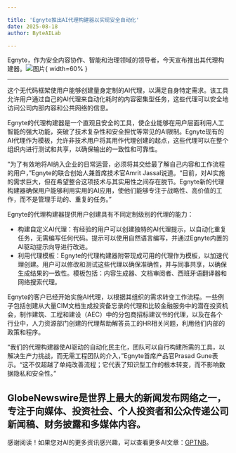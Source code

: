 ```yaml
---

title: 'Egnyte推出AI代理构建器以实现安全自动化'
date: 2025-08-18
author: ByteAILab

---
```


Egnyte，作为安全内容协作、智能和治理领域的领导者，今天宣布推出其代理构建器。![图片](https://ai-techpark.com/wp-content/uploads/Egnyte-Launches.jpg){ width=60% }

---
这个无代码框架使用户能够创建量身定制的AI代理，以满足自身特定需求。该工具允许用户通过自己的AI代理来自动化耗时的内容密集型任务，这些代理可以安全地访问公司内部内容和公共网络的信息。

Egnyte的代理构建器是一个直观且安全的工具，使企业能够在用户层面利用人工智能的强大功能，突破了技术复杂性和安全担忧等常见的AI限制。Egnyte现有的AI代理作为模板，允许非技术用户将其用作代理创建的起点，这些代理可以在整个组织内进行测试和共享，以确保输出的一致性和可靠性。

“为了有效地将AI纳入企业的日常运营，必须将其交给最了解自己内容和工作流程的用户，”Egnyte的联合创始人兼首席技术官Amrit Jassal说道。“目前，对AI实施的需求巨大，但在希望整合这项技术与其实用性之间存在脱节。Egnyte新的代理构建器确保用户能够利用实用的AI应用，使他们能够专注于战略性、高价值的工作，而不是管理手动的、重复的任务。”

Egnyte的代理构建器提供用户创建具有不同定制级别的代理的能力：

- 构建自定义AI代理：有经验的用户可以创建独特的AI代理提示，以自动化重复任务，无需编写任何代码。提示可以使用自然语言编写，并通过Egnyte内置的AI驱动提示向导进行改进。
- 利用代理模板：Egnyte的代理构建器附带现成可用的代理作为模板，以加速代理创建。用户可以修改和测试这些代理以确保准确性，并与同事共享，以确保生成结果的一致性。模板包括：内容生成器、文档审阅者、西班牙语翻译器和网络搜索代理。

Egnyte的客户已经开始实施AI代理，以根据其组织的需求转变工作流程。一些例子包括创建从大量CIM文档生成投资备忘录的代理和比较金融服务中的潜在投资机会，制作建筑、工程和建设（AEC）中的分包商招标建议书的代理，以及在各个行业中，人力资源部门创建的代理帮助解答员工的HR相关问题，利用他们内部的政策和程序。

“我们的代理构建器使AI驱动的自动化民主化，团队可以自行构建所需的工具，以解决生产力挑战，而无需工程团队的介入，”Egnyte首席产品官Prasad Gune表示。“这不仅超越了单纯改善流程；它代表了知识型工作的根本转变，而不影响数据隐私和安全性。”


GlobeNewswire是世界上最大的新闻发布网络之一，专注于向媒体、投资社会、个人投资者和公众传递公司新闻稿、财务披露和多媒体内容。
---
感谢阅读！如果您对AI的更多资讯感兴趣，可以查看更多AI文章：[GPTNB](https://gptnb.com)。